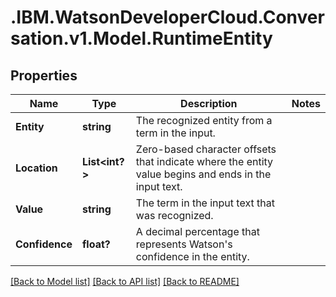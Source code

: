 # .IBM.WatsonDeveloperCloud.Conversation.v1.Model.RuntimeEntity
## Properties

Name | Type | Description | Notes
------------ | ------------- | ------------- | -------------
**Entity** | **string** | The recognized entity from a term in the input. | 
**Location** | **List<int?>** | Zero-based character offsets that indicate where the entity value begins and ends in the input text. | 
**Value** | **string** | The term in the input text that was recognized. | 
**Confidence** | **float?** | A decimal percentage that represents Watson's confidence in the entity. | 

[[Back to Model list]](../README.md#documentation-for-models) [[Back to API list]](../README.md#documentation-for-api-endpoints) [[Back to README]](../README.md)

